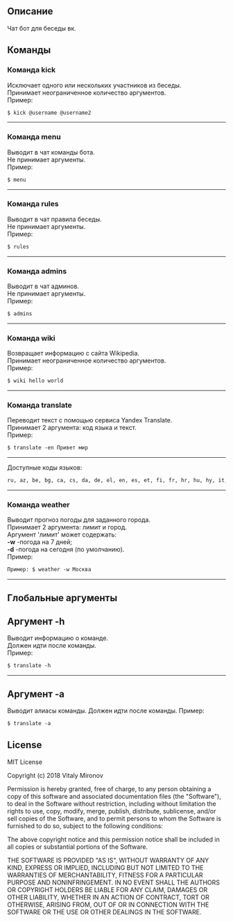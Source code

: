 ## Описание
Чат бот для беседы вк.

## Команды

### Команда kick
Исключает одного или нескольких участников из беседы.  
Принимает неограниченное количество аргументов.  
Пример:
```html
$ kick @username @username2
```
___
### Команда menu
Выводит в чат команды бота.  
Не принимает аргументы.  
Пример:
```html
$ menu
```
___
### Команда rules
Выводит в чат правила беседы.  
Не принимает аргументы.  
Пример:
```html
$ rules
```
___
### Команда admins
Выводит в чат админов.  
Не принимает аргументы.  
Пример:
```html
$ admins
```
___
### Команда wiki
Возвращает информацию с сайта Wikipedia.  
Принимает неограниченное количество аргументов.  
Пример:
```html
$ wiki hello world
```
___
### Команда translate
Переводит текст с помощью сервиса Yandex Translate.  
Принимает 2 аргумента: код языка и текст.  
Пример:
```html
$ translate -en Привет мир
```
___
Доступные коды языков:
```html
ru, az, be, bg, ca, cs, da, de, el, en, es, et, fi, fr, hr, hu, hy, it, lt, lv, mk, nl, no, pl, pt, ro, sk, sl, sq, sr, sv, tr, uk.
```
___
### Команда weather
Выводит прогноз погоды для заданного города.  
Принимает 2 аргумента: лимит и город.  
Аргумент 'лимит' может содержать:  
 **-w** -погода на 7 дней;  
 **-d** -погода на сегодня (по умолчанию).  
Пример:
```html
Пример: $ weather -w Москва
```
___

## Глобальные аргументы

## Аргумент -h
Выводит информацию о команде.  
Должен идти после команды.  
Пример:
```html
$ translate -h
```
___
## Аргумент -a
Выводит алиасы команды.
Должен идти после команды.
Пример:
```html
$ translate -a
```

## License

MIT License

Copyright (c) 2018 Vitaly Mironov

Permission is hereby granted, free of charge, to any person obtaining a copy
of this software and associated documentation files (the "Software"), to deal
in the Software without restriction, including without limitation the rights
to use, copy, modify, merge, publish, distribute, sublicense, and/or sell
copies of the Software, and to permit persons to whom the Software is
furnished to do so, subject to the following conditions:

The above copyright notice and this permission notice shall be included in all
copies or substantial portions of the Software.

THE SOFTWARE IS PROVIDED "AS IS", WITHOUT WARRANTY OF ANY KIND, EXPRESS OR
IMPLIED, INCLUDING BUT NOT LIMITED TO THE WARRANTIES OF MERCHANTABILITY,
FITNESS FOR A PARTICULAR PURPOSE AND NONINFRINGEMENT. IN NO EVENT SHALL THE
AUTHORS OR COPYRIGHT HOLDERS BE LIABLE FOR ANY CLAIM, DAMAGES OR OTHER
LIABILITY, WHETHER IN AN ACTION OF CONTRACT, TORT OR OTHERWISE, ARISING FROM,
OUT OF OR IN CONNECTION WITH THE SOFTWARE OR THE USE OR OTHER DEALINGS IN THE
SOFTWARE.
